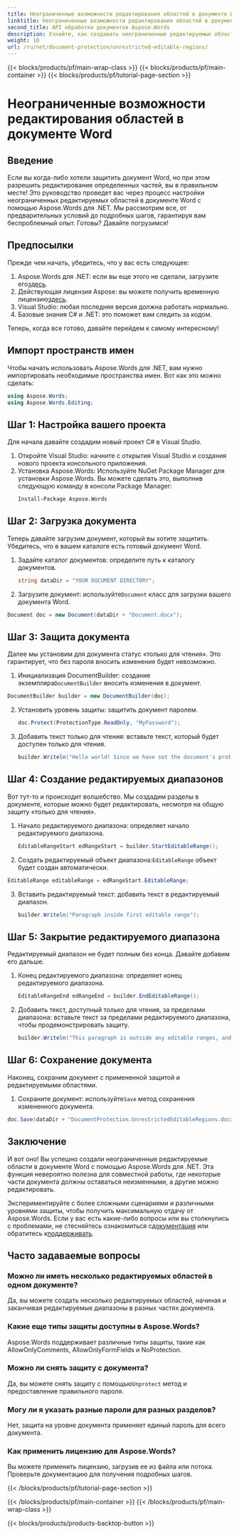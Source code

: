 ```yaml
---
title: Неограниченные возможности редактирования областей в документе Word
linktitle: Неограниченные возможности редактирования областей в документе Word
second_title: API обработки документов Aspose.Words
description: Узнайте, как создавать неограниченные редактируемые области в документе Word с помощью Aspose.Words для .NET с помощью этого подробного пошагового руководства.
weight: 10
url: /ru/net/document-protection/unrestricted-editable-regions/
---
```


{{< blocks/products/pf/main-wrap-class >}}
{{< blocks/products/pf/main-container >}}
{{< blocks/products/pf/tutorial-page-section >}}

# Неограниченные возможности редактирования областей в документе Word

## Введение

Если вы когда-либо хотели защитить документ Word, но при этом разрешить редактирование определенных частей, вы в правильном месте! Это руководство проведет вас через процесс настройки неограниченных редактируемых областей в документе Word с помощью Aspose.Words для .NET. Мы рассмотрим все, от предварительных условий до подробных шагов, гарантируя вам беспроблемный опыт. Готовы? Давайте погрузимся!

## Предпосылки

Прежде чем начать, убедитесь, что у вас есть следующее:

1.  Aspose.Words для .NET: если вы еще этого не сделали, загрузите его[здесь](https://releases.aspose.com/words/net/).
2. Действующая лицензия Aspose: вы можете получить временную лицензию[здесь](https://purchase.aspose.com/temporary-license/).
3. Visual Studio: любая последняя версия должна работать нормально.
4. Базовые знания C# и .NET: это поможет вам следить за кодом.

Теперь, когда все готово, давайте перейдем к самому интересному!

## Импорт пространств имен

Чтобы начать использовать Aspose.Words для .NET, вам нужно импортировать необходимые пространства имен. Вот как это можно сделать:

```csharp
using Aspose.Words;
using Aspose.Words.Editing;
```

## Шаг 1: Настройка вашего проекта

Для начала давайте создадим новый проект C# в Visual Studio.

1. Откройте Visual Studio: начните с открытия Visual Studio и создания нового проекта консольного приложения.
2. Установка Aspose.Words: Используйте NuGet Package Manager для установки Aspose.Words. Вы можете сделать это, выполнив следующую команду в консоли Package Manager:
   ```sh
   Install-Package Aspose.Words
   ```

## Шаг 2: Загрузка документа

Теперь давайте загрузим документ, который вы хотите защитить. Убедитесь, что в вашем каталоге есть готовый документ Word.

1. Задайте каталог документов: определите путь к каталогу документов.
   ```csharp
   string dataDir = "YOUR DOCUMENT DIRECTORY";
   ```
2.  Загрузите документ: используйте`Document` класс для загрузки вашего документа Word.
   ```csharp
   Document doc = new Document(dataDir + "Document.docx");
   ```

## Шаг 3: Защита документа

Далее мы установим для документа статус «только для чтения». Это гарантирует, что без пароля вносить изменения будет невозможно.

1.  Инициализация DocumentBuilder: создание экземпляра`DocumentBuilder` вносить изменения в документ.
   ```csharp
   DocumentBuilder builder = new DocumentBuilder(doc);
   ```
2. Установить уровень защиты: защитить документ паролем.
   ```csharp
   doc.Protect(ProtectionType.ReadOnly, "MyPassword");
   ```
3. Добавить текст только для чтения: вставьте текст, который будет доступен только для чтения.
   ```csharp
   builder.Writeln("Hello world! Since we have set the document's protection level to read-only, we cannot edit this paragraph without the password.");
   ```

## Шаг 4: Создание редактируемых диапазонов

Вот тут-то и происходит волшебство. Мы создадим разделы в документе, которые можно будет редактировать, несмотря на общую защиту «только для чтения».

1. Начало редактируемого диапазона: определяет начало редактируемого диапазона.
   ```csharp
   EditableRangeStart edRangeStart = builder.StartEditableRange();
   ```
2.  Создать редактируемый объект диапазона:`EditableRange` объект будет создан автоматически.
   ```csharp
   EditableRange editableRange = edRangeStart.EditableRange;
   ```
3. Вставить редактируемый текст: добавить текст в редактируемый диапазон.
   ```csharp
   builder.Writeln("Paragraph inside first editable range");
   ```

## Шаг 5: Закрытие редактируемого диапазона

Редактируемый диапазон не будет полным без конца. Давайте добавим его дальше.

1. Конец редактируемого диапазона: определяет конец редактируемого диапазона.
   ```csharp
   EditableRangeEnd edRangeEnd = builder.EndEditableRange();
   ```
2. Добавить текст, доступный только для чтения, за пределами диапазона: вставьте текст за пределами редактируемого диапазона, чтобы продемонстрировать защиту.
   ```csharp
   builder.Writeln("This paragraph is outside any editable ranges, and cannot be edited.");
   ```

## Шаг 6: Сохранение документа

Наконец, сохраним документ с примененной защитой и редактируемыми областями.

1.  Сохраните документ: используйте`Save` метод сохранения измененного документа.
   ```csharp
   doc.Save(dataDir + "DocumentProtection.UnrestrictedEditableRegions.docx");
   ```

## Заключение

И вот оно! Вы успешно создали неограниченные редактируемые области в документе Word с помощью Aspose.Words для .NET. Эта функция невероятно полезна для совместной работы, где некоторые части документа должны оставаться неизменными, а другие можно редактировать. 

 Экспериментируйте с более сложными сценариями и различными уровнями защиты, чтобы получить максимальную отдачу от Aspose.Words. Если у вас есть какие-либо вопросы или вы столкнулись с проблемами, не стесняйтесь ознакомиться с[документация](https://reference.aspose.com/words/net/) или обратитесь к[поддерживать](https://forum.aspose.com/c/words/8).

## Часто задаваемые вопросы

### Можно ли иметь несколько редактируемых областей в одном документе?
Да, вы можете создать несколько редактируемых областей, начиная и заканчивая редактируемые диапазоны в разных частях документа.

### Какие еще типы защиты доступны в Aspose.Words?
Aspose.Words поддерживает различные типы защиты, такие как AllowOnlyComments, AllowOnlyFormFields и NoProtection.

### Можно ли снять защиту с документа?
 Да, вы можете снять защиту с помощью`Unprotect` метод и предоставление правильного пароля.

### Могу ли я указать разные пароли для разных разделов?
Нет, защита на уровне документа применяет единый пароль для всего документа.

### Как применить лицензию для Aspose.Words?
Вы можете применить лицензию, загрузив ее из файла или потока. Проверьте документацию для получения подробных шагов.

{{< /blocks/products/pf/tutorial-page-section >}}

{{< /blocks/products/pf/main-container >}}
{{< /blocks/products/pf/main-wrap-class >}}

{{< blocks/products/products-backtop-button >}}
